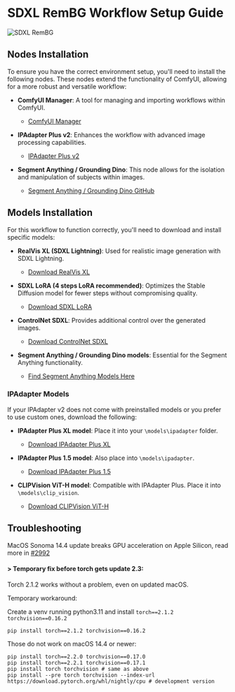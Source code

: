 # SDXL RemBG Workflow Setup Guide

![SDXL RemBG](https://i.imgur.com/ITSWkjK.jpeg)

## Nodes Installation

To ensure you have the correct environment setup, you'll need to install the following nodes. These nodes extend the functionality of ComfyUI, allowing for a more robust and versatile workflow:

- **ComfyUI Manager**: A tool for managing and importing workflows within ComfyUI.

  - [ComfyUI Manager](https://github.com/ltdrdata/ComfyUI-Manager)
- **IPAdapter Plus v2**: Enhances the workflow with advanced image processing capabilities.

  - [IPAdapter Plus v2](https://github.com/cubiq/ComfyUI_IPAdapter_plus)
- **Segment Anything / Grounding Dino**: This node allows for the isolation and manipulation of subjects within images.

  - [Segment Anything / Grounding Dino GitHub](https://github.com/storyicon/comfyui_segment_anything)

## Models Installation

For this workflow to function correctly, you'll need to download and install specific models:

- **RealVis XL (SDXL Lightning)**: Used for realistic image generation with SDXL Lightning.

  - [Download RealVis XL](https://civitai.com/models/139562/realvisxl-v40?modelVersionId=361593)
- **SDXL LoRA (4 steps LoRA recommended)**: Optimizes the Stable Diffusion model for fewer steps without compromising quality.

  - [Download SDXL LoRA](https://huggingface.co/ByteDance/SDXL-Lightning)
- **ControlNet SDXL**: Provides additional control over the generated images.

  - [Download ControlNet SDXL](https://huggingface.co/lllyasviel/sd_control_collection)
- **Segment Anything / Grounding Dino models**: Essential for the Segment Anything functionality.

  - [Find Segment Anything Models Here](https://github.com/storyicon/comfyui_segment_anything)

### IPAdapter Models

If your IPAdapter v2 does not come with preinstalled models or you prefer to use custom ones, download the following:

- **IPAdapter Plus XL model**: Place it into your `\models\ipadapter` folder.

  - [Download IPAdapter Plus XL](https://huggingface.co/h94/IP-Adapter/resolve/main/sdxl_models/ip-adapter-plus_sdxl_vit-h.safetensors)
- **IPAdapter Plus 1.5 model**: Also place into `\models\ipadapter`.

  - [Download IPAdapter Plus 1.5](https://huggingface.co/h94/IP-Adapter/resolve/main/models/ip-adapter-plus_sd15.safetensors)
- **CLIPVision ViT-H model**: Compatible with IPAdapter Plus. Place it into `\models\clip_vision`.

  - [Download CLIPVision ViT-H](https://huggingface.co/h94/IP-Adapter/resolve/main/models/image_encoder/model.safetensors)

## Troubleshooting

MacOS Sonoma 14.4 update breaks GPU acceleration on Apple Silicon, read more in [#2992](https://github.com/comfyanonymous/ComfyUI/issues/2992)

#### > Temporary fix before torch gets update 2.3:

Torch 2.1.2 works without a problem, even on updated macOS.

Temporary workaround:

Create a venv running python3.11 and install `torch==2.1.2 torchvision==0.16.2`

```
pip install torch==2.1.2 torchvision==0.16.2
```

Those do not work on macOS 14.4 or newer:

```
pip install torch==2.2.0 torchvision==0.17.0
pip install torch==2.2.1 torchvision==0.17.1
pip install torch torchvision # same as above
pip install --pre torch torchvision --index-url https://download.pytorch.org/whl/nightly/cpu # development version
```
